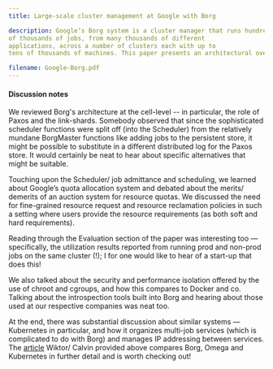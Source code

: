 ```yaml
---
title: Large-scale cluster management at Google with Borg

description: Google’s Borg system is a cluster manager that runs hundreds
of thousands of jobs, from many thousands of different
applications, across a number of clusters each with up to
tens of thousands of machines. This paper presents an architectural overview.

filename: Google-Borg.pdf
---
```


<h4>Discussion notes</h4>

We reviewed Borg's architecture at the cell-level -- in particular, the role of Paxos and the link-shards. Somebody observed that since the sophisticated scheduler functions were split off (into the Scheduler) from the relatively mundane BorgMaster functions like adding jobs to the persistent store, it might be possible to substitute in a different distributed log for the Paxos store. It would certainly be neat to hear about specific alternatives that might be suitable.

Touching upon the Scheduler/ job admittance and scheduling, we learned about Google’s quota allocation system and debated about the merits/ demerits of an auction system for resource quotas. We discussed the need for fine-grained resource request and resource reclamation policies in such a setting where users provide the resource requirements (as both soft and hard requirements).

Reading through the Evaluation section of the paper was interesting too — specifically, the utilization results reported from running prod and non-prod jobs on the same cluster (!); I for one would like to hear of a start-up that does this!

We also talked about the security and performance isolation offered by the use of chroot and cgroups, and how this compares to Docker and co. Talking about the introspection tools built into Borg and hearing about those used at our respective companies was neat too.

At the end, there was substantial discussion about similar systems — Kubernetes in particular, and how it organizes multi-job services (which is complicated to do with Borg) and manages IP addressing between services. The [article](http://queue.acm.org/detail.cfm?id=2898444) Wiktor/ Calvin provided above compares Borg, Omega and Kubernetes in further detail and is worth checking out!

